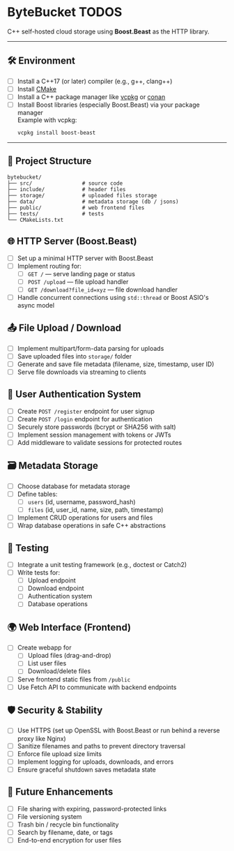 # ByteBucket TODOS

C++ self-hosted cloud storage using **Boost.Beast** as the HTTP library.

---

## 🛠️ Environment

- [ ] Install a C++17 (or later) compiler (e.g., g++, clang++)
- [ ] Install [CMake](https://cmake.org/)
- [ ] Install a C++ package manager like [vcpkg](https://github.com/microsoft/vcpkg) or [conan](https://conan.io/)
- [ ] Install Boost libraries (especially Boost.Beast) via your package manager  
       Example with vcpkg:
  ```bash
  vcpkg install boost-beast
  ```

---

## 📁 Project Structure

```
bytebucket/
├── src/                # source code
├── include/            # header files
├── storage/            # uploaded files storage
├── data/               # metadata storage (db / jsons)
├── public/             # web frontend files
├── tests/              # tests
└── CMakeLists.txt
```

## 🌐 HTTP Server (Boost.Beast)

- [ ] Set up a minimal HTTP server with Boost.Beast
- [ ] Implement routing for:
  - [ ] `GET /` — serve landing page or status
  - [ ] `POST /upload` — file upload handler
  - [ ] `GET /download?file_id=xyz` — file download handler
- [ ] Handle concurrent connections using `std::thread` or Boost ASIO's async model

## 📤 File Upload / Download

- [ ] Implement multipart/form-data parsing for uploads
- [ ] Save uploaded files into `storage/` folder
- [ ] Generate and save file metadata (filename, size, timestamp, user ID)
- [ ] Serve file downloads via streaming to clients

## 🔐 User Authentication System

- [ ] Create `POST /register` endpoint for user signup
- [ ] Create `POST /login` endpoint for authentication
- [ ] Securely store passwords (bcrypt or SHA256 with salt)
- [ ] Implement session management with tokens or JWTs
- [ ] Add middleware to validate sessions for protected routes

## 🗃 Metadata Storage

- [ ] Choose database for metadata storage
- [ ] Define tables:
  - [ ] `users` (id, username, password_hash)
  - [ ] `files` (id, user_id, name, size, path, timestamp)
- [ ] Implement CRUD operations for users and files
- [ ] Wrap database operations in safe C++ abstractions

## 🧪 Testing

- [ ] Integrate a unit testing framework (e.g., doctest or Catch2)
- [ ] Write tests for:
  - [ ] Upload endpoint
  - [ ] Download endpoint
  - [ ] Authentication system
  - [ ] Database operations

## 🌍 Web Interface (Frontend)

- [ ] Create webapp for
  - [ ] Upload files (drag-and-drop)
  - [ ] List user files
  - [ ] Download/delete files
- [ ] Serve frontend static files from `/public`
- [ ] Use Fetch API to communicate with backend endpoints

## 🛡️ Security & Stability

- [ ] Use HTTPS (set up OpenSSL with Boost.Beast or run behind a reverse proxy like Nginx)
- [ ] Sanitize filenames and paths to prevent directory traversal
- [ ] Enforce file upload size limits
- [ ] Implement logging for uploads, downloads, and errors
- [ ] Ensure graceful shutdown saves metadata state

## 🧠 Future Enhancements

- [ ] File sharing with expiring, password-protected links
- [ ] File versioning system
- [ ] Trash bin / recycle bin functionality
- [ ] Search by filename, date, or tags
- [ ] End-to-end encryption for user files
